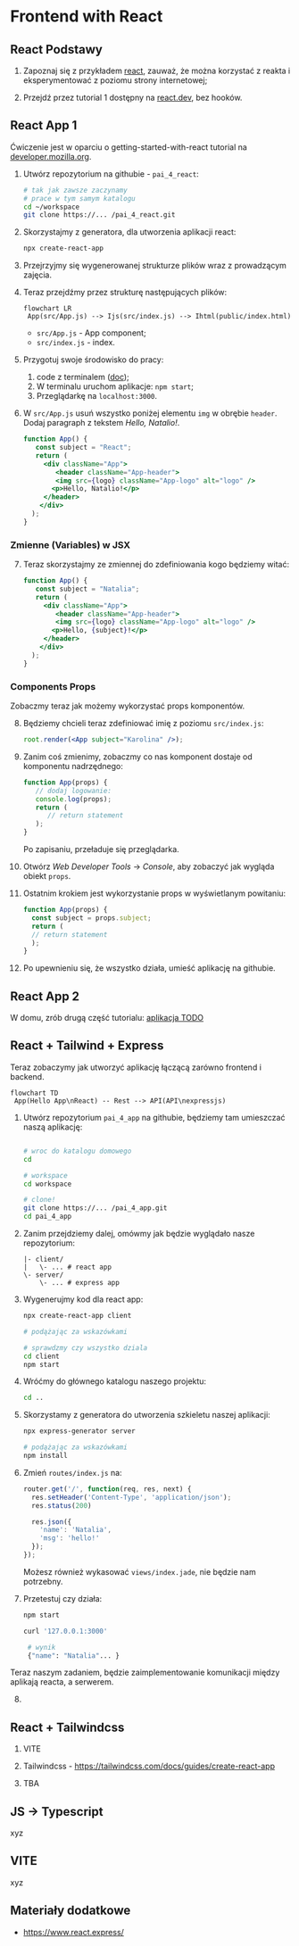 # Frontend with React

## React Podstawy

1. Zapoznaj się z przykładem [react](react/), zauważ, że można korzystać z reakta i eksperymentować z poziomu strony internetowej;

2. Przejdź przez tutorial 1 dostępny na [react.dev](https://react.dev/learn), bez hooków.

## React App 1

Ćwiczenie jest w oparciu o getting-started-with-react tutorial na [developer.mozilla.org](https://developer.mozilla.org/en-US/docs/Learn/Tools_and_testing/Client-side_JavaScript_frameworks/React_getting_started).

1. Utwórz repozytorium na githubie - `pai_4_react`:

   ```bash
   # tak jak zawsze zaczynamy
   # prace w tym samym katalogu
   cd ~/workspace
   git clone https://... /pai_4_react.git
   ```

2. Skorzystajmy z generatora, dla utworzenia aplikacji react:

   ```bash
   npx create-react-app
   ```

3. Przejrzyjmy się wygenerowanej strukturze plików wraz z prowadzącym zajęcia.

4. Teraz przejdźmy przez strukturę następujących plików:

   ```mermaid
   flowchart LR
    App(src/App.js) --> Ijs(src/index.js) --> Ihtml(public/index.html)
   ```

   - `src/App.js` - App component;
   - `src/index.js` - index.

5. Przygotuj swoje środowisko do pracy:

   1. code z terminalem ([doc](https://code.visualstudio.com/docs/terminal/basics));
   2. W terminalu uruchom aplikacje: `npm start`;
   3. Przeglądarkę na `localhost:3000`.

6. W `src/App.js` usuń wszystko poniżej elementu `img` w obrębie `header`. Dodaj paragraph z tekstem <i>Hello, Natalio!</i>.

   ```jsx
   function App() {
      const subject = "React";
      return (
        <div className="App">
           <header className="App-header">
           <img src={logo} className="App-logo" alt="logo" />
          <p>Hello, Natalio!</p>
        </header>
       </div>
     );
   }
   ```

### Zmienne (Variables) w JSX

7. Teraz skorzystajmy ze zmiennej do zdefiniowania kogo będziemy witać:

   ```jsx
   function App() {
      const subject = "Natalia";
      return (
        <div className="App">
           <header className="App-header">
           <img src={logo} className="App-logo" alt="logo" />
          <p>Hello, {subject}!</p>
        </header>
       </div>
     );
   }
   ```

### Components Props

Zobaczmy teraz jak możemy wykorzystać props komponentów.

8. Będziemy chcieli teraz zdefiniować imię z poziomu `src/index.js`:

   ```jsx
   root.render(<App subject="Karolina" />);
   ```
9. Zanim coś zmienimy, zobaczmy co nas komponent dostaje od komponentu nadrzędnego:

   ```jsx
   function App(props) {
      // dodaj logowanie:
      console.log(props);
      return (
         // return statement
      );
   }
   ```

   Po zapisaniu, przeładuje się przeglądarka.

10. Otwórz *Web Developer Tools* -> *Console*, aby zobaczyć jak wygląda obiekt `props`.

11. Ostatnim krokiem jest wykorzystanie props w wyświetlanym powitaniu:

    ```jsx
    function App(props) {
      const subject = props.subject;
      return (
      // return statement
      );
    }
    ```

12. Po upewnieniu się, że wszystko działa, umieść aplikację na githubie.

## React App 2

W domu, zrób drugą część tutorialu: [aplikacja TODO](https://developer.mozilla.org/en-US/docs/Learn/Tools_and_testing/Client-side_JavaScript_frameworks/React_todo_list_beginning)

## React + Tailwind + Express

Teraz zobaczymy jak utworzyć aplikację łączącą zarówno frontend i backend.

```mermaid
flowchart TD
 App(Hello App\nReact) -- Rest --> API(API\nexpressjs)
```

1. Utwórz repozytorium `pai_4_app` na githubie, będziemy tam umieszczać naszą aplikację:

   ```bash

   # wroc do katalogu domowego
   cd

   # workspace
   cd workspace

   # clone!
   git clone https://... /pai_4_app.git
   cd pai_4_app
   ```

2. Zanim przejdziemy dalej, omówmy jak będzie wyglądało nasze repozytorium:

   ```
   |- client/
   |   \- ... # react app
   \- server/
       \- ... # express app
   ```

3. Wygenerujmy kod dla react app:

   ```bash
   npx create-react-app client

   # podążając za wskazówkami
   ```

   ```bash
   # sprawdzmy czy wszystko dziala
   cd client
   npm start
   ```

4. Wróćmy do głównego katalogu naszego projektu:

   ```bash
   cd ..
   ```

5. Skorzystamy z generatora do utworzenia szkieletu naszej aplikacji:

   ```bash
   npx express-generator server

   # podążając za wskazówkami
   npm install
   ```

6. Zmień `routes/index.js` na:

   ```javascript
   router.get('/', function(req, res, next) {
     res.setHeader('Content-Type', 'application/json');
     res.status(200)

     res.json({
       'name': 'Natalia',
       'msg': 'hello!'
     });
   });
   ```

   Możesz również wykasować `views/index.jade`, nie będzie nam potrzebny.

7. Przetestuj czy działa:

   ```bash
   npm start
   ```

   ```bash
   curl '127.0.0.1:3000'

    # wynik
    {"name": "Natalia"... }
   ```

Teraz naszym zadaniem, będzie zaimplementowanie komunikacji między aplikają reacta, a serwerem.

8. 




## React + Tailwindcss

1. VITE

2. Tailwindcss - https://tailwindcss.com/docs/guides/create-react-app

3. TBA

## JS -> Typescript

xyz

## VITE

xyz

## Materiały dodatkowe

- https://www.react.express/
